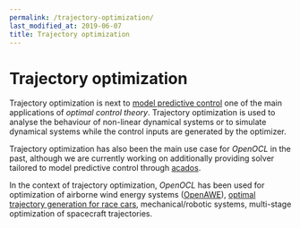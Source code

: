 ```yaml
---
permalink: /trajectory-optimization/
last_modified_at: 2019-06-07
title: Trajectory optimization
---
```


# Trajectory optimization

Trajectory optimization is next to [model predictive control](/model-predictive-control/) one of the main applications of 
*optimal control theory*. Trajectory optimization is used to analyse the behaviour of non-linear dynamical systems or to simulate 
dynamical systems while the control inputs are generated by the optimizer. 

Trajectory optimization has also been the main use case for *OpenOCL* in the past, although we are currently working on additionally providing solver tailored to model predictive control through [acados](https://github.com/acados/acados).

In the context of trajectory optimization, *OpenOCL* has been used for optimization of airborne wind energy systems ([OpenAWE](https://github.com/OpenAWE/OpenAWE)), [optimal trajectory generation for race cars](/contributed/stock-pro-race-car/), mechanical/robotic systems, multi-stage optimization of spacecraft trajectories. 
